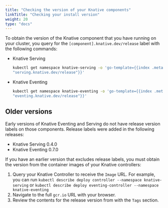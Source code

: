 ```yaml
---
title: "Checking the version of your Knative components"
linkTitle: "Checking your install version"
weight: 20
type: "docs"
---
```



To obtain the version of the Knative component that you have running on your cluster, you query for the 
`[component].knative.dev/release` label with the following commands:

* Knative Serving
   ```bash
   kubectl get namespace knative-serving -o 'go-template={{index .metadata.labels
   "serving.knative.dev/release"}}'
   ```

* Knative Eventing
   ```bash
   kubectl get namespace knative-eventing -o 'go-template={{index .metadata.labels
   "eventing.knative.dev/release"}}'
   ```

## Older versions

Early versions of Knative Eventing and Serving do not have release version
labels on those components. Release labels were added in the following releases:

* Knative Serving 0.4.0
* Knative Eventing 0.7.0

If you have an earlier version that excludes release labels, you must obtain the
version from the container images of your Knative controllers:

1. Query your Knative Controller to receive the `Image` URL. For example, you can run `kubectl describe deploy controller --namespace knative-serving` or `kubectl describe deploy eventing-controller --namespace knative-eventing`
1. Navigate to the full `gcr.io` URL with your browser. 
1. Review the contents for the release version from with the `Tags` section.
